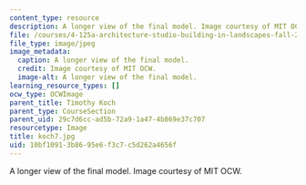 ```yaml
---
content_type: resource
description: A longer view of the final model. Image courtesy of MIT OCW.
file: /courses/4-125a-architecture-studio-building-in-landscapes-fall-2005/10bf10913b8695e6f3c7c5d262a4656f_koch7.jpg
file_type: image/jpeg
image_metadata:
  caption: A longer view of the final model.
  credit: Image courtesy of MIT OCW.
  image-alt: A longer view of the final model.
learning_resource_types: []
ocw_type: OCWImage
parent_title: Timothy Koch
parent_type: CourseSection
parent_uid: 29c7d6cc-ad5b-72a9-1a47-4b869e37c707
resourcetype: Image
title: koch7.jpg
uid: 10bf1091-3b86-95e6-f3c7-c5d262a4656f
---
```

A longer view of the final model. Image courtesy of MIT OCW.

